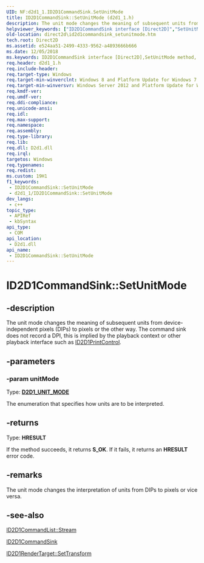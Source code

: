 ```yaml
---
UID: NF:d2d1_1.ID2D1CommandSink.SetUnitMode
title: ID2D1CommandSink::SetUnitMode (d2d1_1.h)
description: The unit mode changes the meaning of subsequent units from device-independent pixels (DIPs) to pixels or the other way. The command sink does not record a DPI, this is implied by the playback context or other playback interface such as ID2D1PrintControl.
helpviewer_keywords: ["ID2D1CommandSink interface [Direct2D]","SetUnitMode method","ID2D1CommandSink.SetUnitMode","ID2D1CommandSink::SetUnitMode","SetUnitMode","SetUnitMode method [Direct2D]","SetUnitMode method [Direct2D]","ID2D1CommandSink interface","d2d1_1/ID2D1CommandSink::SetUnitMode","direct2d.id2d1commandsink_setunitmode"]
old-location: direct2d\id2d1commandsink_setunitmode.htm
tech.root: Direct2D
ms.assetid: e524aa51-2499-4333-9562-a4893666b666
ms.date: 12/05/2018
ms.keywords: ID2D1CommandSink interface [Direct2D],SetUnitMode method, ID2D1CommandSink.SetUnitMode, ID2D1CommandSink::SetUnitMode, SetUnitMode, SetUnitMode method [Direct2D], SetUnitMode method [Direct2D],ID2D1CommandSink interface, d2d1_1/ID2D1CommandSink::SetUnitMode, direct2d.id2d1commandsink_setunitmode
req.header: d2d1_1.h
req.include-header: 
req.target-type: Windows
req.target-min-winverclnt: Windows 8 and Platform Update for Windows 7 [desktop apps \| UWP apps]
req.target-min-winversvr: Windows Server 2012 and Platform Update for Windows Server 2008 R2 [desktop apps \| UWP apps]
req.kmdf-ver: 
req.umdf-ver: 
req.ddi-compliance: 
req.unicode-ansi: 
req.idl: 
req.max-support: 
req.namespace: 
req.assembly: 
req.type-library: 
req.lib: 
req.dll: D2d1.dll
req.irql: 
targetos: Windows
req.typenames: 
req.redist: 
ms.custom: 19H1
f1_keywords:
 - ID2D1CommandSink::SetUnitMode
 - d2d1_1/ID2D1CommandSink::SetUnitMode
dev_langs:
 - c++
topic_type:
 - APIRef
 - kbSyntax
api_type:
 - COM
api_location:
 - D2d1.dll
api_name:
 - ID2D1CommandSink::SetUnitMode
---
```


# ID2D1CommandSink::SetUnitMode


## -description

The unit mode changes the meaning of subsequent units from device-independent pixels (DIPs) to pixels  or the other way. The command sink does not record a DPI, this is implied by the playback context or other playback interface such as <a href="/windows/desktop/api/d2d1_1/nn-d2d1_1-id2d1printcontrol">ID2D1PrintControl</a>.

## -parameters

### -param unitMode

Type: <b><a href="/windows/desktop/api/d2d1_1/ne-d2d1_1-d2d1_unit_mode">D2D1_UNIT_MODE</a></b>

The enumeration that specifies how units are to be interpreted.

## -returns

Type: <b>HRESULT</b>

If the method succeeds, it returns <b>S_OK</b>. If it fails, it returns an <b>HRESULT</b> error code.

## -remarks

The unit mode changes the interpretation of units from DIPs to pixels  or vice versa.

## -see-also

<a href="/windows/desktop/api/d2d1_1/nf-d2d1_1-id2d1commandlist-stream">ID2D1CommandList::Stream</a>



<a href="/windows/desktop/api/d2d1_1/nn-d2d1_1-id2d1commandsink">ID2D1CommandSink</a>



<a href="/windows/desktop/Direct2D/id2d1rendertarget-settransform">ID2D1RenderTarget::SetTransform</a>

